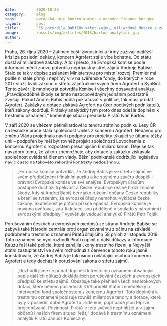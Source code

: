```yaml
---
date:         2020-10-26
category:     blog
tags:         evropská-unie kontrola-moci-a-mocných finance korupce
layout:       post
title:        "EK potvrdila Babišův střet zájmu, miliardové dotace a zakázky pro Agrofert jsou hazardem s penězi občanů. Piráti proto doplňují trestní oznámení"
image:        /assets/img/articles/2018/bartos-analytici.jpg
author:       
--- 
```




Praha, 26. října 2020 – Zatímco čeští živnostníci a firmy zažívají nejtěžší krizi za poslední dekády, koncern Agrofert stále více bohatne. Od státu dostává miliardové zakázky. A to i přesto, že Evropská komise podle informací médií znovu potvrdila nepřípustný střet zájmů Andreje Babiše. Stalo se tak v dopise zaslaném Ministerstvu pro místní rozvoj. Premiér má podle ní stále přímý i nepřímý vliv na svěřenské fondy, do kterých v roce 2017 vložil kvůli zákonu o střetu zájmů akcie svých firem Agrofert a SynBiol. Tento závěr již mnohokrát potvrdila Komise i všechny dosavadní analýzy. „Pravděpodobné škody se tímto nezodpovědným jednáním podstatně zvyšují. Pokud Andrej Babiš hodlá pokračovat v politice, tak musí prodat Agrofert. Zakázky a dotace získává Agrofert na úkor poctivých podnikatelů, kteří zákony dodržují. Pirátský analytický tým proto dnes odešle doplnění k trestnímu oznámení,“ komentuje situaci předseda Pirátů Ivan Bartoš. 

V září 2020 se vítězem pětimiliardového tendru státního podniku Lesy ČR na lesnické práce stala společnost Uniles z koncernu Agrofert. Nedávno pro změnu Vláda projednala návrh podpory pro  projekty týkající se útlumu těžby uhlí – podpořen by měl být rovněž projekt společnosti Lovochemie z koncernu Agrofert s rozpočtem přesahujícím 6 miliard korun. Děje se tak navzdory tomu, že zákon znemožňuje, aby dotace a zakázky získávala společnost ovládaná členem vlády. Běžní podnikatelé dodržující legislativu navíc často na takovéto rekordní kontrakty nedosáhnou.   

> „Evropská komise potvrdila, že Andrej Babiš je ve střetu zájmů ve svém předběžném i finálním auditu a ke stejnému závěru dospěli i právníci Evropské komise ve své analýze. Evropským úřadům postupně dochází trpělivost a České republice reálně hrozí značné škody, kdy si Andrej Babiš bere jako rukojmí občany České republiky a brání se tvrzením, že evropské úřady nemohou vykládat české zákony. Skutečnost je přitom přesně opačná. Evropská komise je povinna ověřovat, zda-li dotace jsou přidělené v souladu s národními i evropskými předpisy,“ vysvětluje vedoucí analytiků Pirátů Petr Fojtík.   

Porušováním českých a evropských předpisů ze strany Andreje Babiše se zabývá také Národní centrála proti organizovanému zločinu na základě podrobného trestního oznámení Pirátů čítajícího 58 příloh z listopadu 2019. Toto oznámení se nyní rozhodli Piráti doplnit o další důkazy a informace. Kauzu řeší také policie, která zahájila úkony trestního řízení, a Nejvyšší státní zastupitelství ve svém rozhodnutí z července tohoto roku jasně konstatovalo, že Andrej Babiš je takzvanou ovládající osobou koncernu Agrofert a tedy dochází k porušování zákona o střetu zájmů.

> „Rozhodli jsme se podat doplnění k trestnímu oznámení obsahující popis dalších důkazů dokládajících porušování českých a evropských předpisů ke střetu zájmů. Obsahuje také přehled všech nenárokových dotací, které během posledních 3 let přidělil Státní zemědělský a intervenční fond společnostem z koncernu Agrofert. Toto doplnění k trestnímu oznámení popisuje rovněž miliardové tendry a dotace, které byly v poslední době Agrofertu přidělené, popřípadě jsou teprve projednávané. Povinnosti Pirátů je této svévoli nepřihlížet a v zájmu občanů i našich firem situaci řešit,“ dodává k trestnímu oznámení analytik Pirátů Janusz Konieczny.
